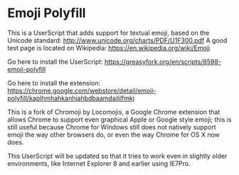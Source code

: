 Emoji Polyfill
========

This is a UserScript that adds support for textual emoji, based on the Unicode standard: http://www.unicode.org/charts/PDF/U1F300.pdf
A good test page is located on Wikipedia: https://en.wikipedia.org/wiki/Emoji

Go here to install the UserScript: https://greasyfork.org/en/scripts/8598-emoji-polyfill

Go here to install the extension: https://chrome.google.com/webstore/detail/emoji-polyfill/kaplhmhahkanhjahbdbaamdaililfmkj

This is a fork of Chromoji by Locomojis, a Google Chrome extension that allows Chrome to
support even graphical Apple or Google style emoji; this is still useful because
Chrome for Windows still does not natively support emoji the way other browsers do, or
even the way Chrome for OS X now does.

This UserScript will be updated so that it tries to work even in slightly older environments,
like Internet Explorer 8 and earlier using IE7Pro.
